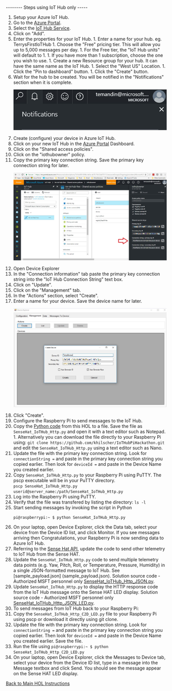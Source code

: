 
-------- Steps using IoT Hub only -----
1. Setup your Azure IoT Hub.  
  1. Go to the [Azure Portal](https://portal.azure.com).
  1. Select the [IoT Hub Service](https://ms.portal.azure.com/#blade/HubsExtension/Resources/resourceType/Microsoft.Devices%2FIotHubs). 
  1. Click on "Add".
  1. Enter the properties for your IoT Hub.
    1. Enter a name for your hub.  eg. TerrysFirstIoTHub
    1. Choose the "Free" pricing tier.  This will allow you up to 5,000 messages per day.
    1. For the Free tier, the "IoT Hub units" will default to 1.
    1. If you have more than 1 subscription, choose the one you wish to use.
    1. Create a new Resource group for your hub.  It can have the same name as the IoT Hub.
    1. Select the "West US" Location.
    1. Click the "Pin to dashboard" button.
    1. Click the "Create" button.
1. Wait for the hub to be created.  You will be notified in the "Notifications" section when it is complete.  
      <p align="center">
        <img src="images/Notifications.JPG" /> 
      </p>
1. Create (configure) your device in Azure IoT Hub.
  1. Click on your new IoT Hub in the [Azure Portal](https://portal.azure.com) Dashboard.
  1. Click on the "Shared access policies".
  1. Click on the "iothubowner" policy.
  1. Copy the primary key connection string. Save the primary key connection string for later.
      <p align="center">
        <img src="images/IoTHubConnectionString.jpg" /> 
      </p>
  1. Open Device Explorer
  1. In the "Connection information" tab paste the primary key connection string into the "IoT Hub Connection String" text box.
  1. Click on "Update".
  1. Click on the "Management" tab.
  1. In the "Actions" section, select "Create".
  1. Enter a name for your device. Save the device name for later.
      <p align="center">
        <img src="images/DeviceExplorer.JPG" /> 
      </p>
  1. Click "Create".
1. Configure the Raspberry Pi to send messages to the IoT Hub.
  1. Copy the [Python code](https://github.com/khilscher/IoTHubPiHackathon/blob/master/SenseHat_IoTHub_Http.py) from this HOL to a file. Save the file as ```SenseHat_IoTHub_Http.py``` and open it with a text editor such as Notepad.
    1. Alternatively you can download the file directly to your Raspberry Pi using: ```git clone https://github.com/khilscher/IoTHubPiHackathon.git``` and edit the ```SenseHat_IoTHub_Http.py``` using a text editor such as Nano.
  1. Update the file with the primary key connection string. Look for ```connectionString =``` and paste in the primary key connection string you copied earlier. Then look for ```deviceId =``` and paste in the Device Name you created earlier.
  1. Copy ```SenseHat_IoTHub_Http.py``` to your Raspberry Pi using PuTTY.  The pscp executable will be in your PuTTY directory.<br/>
`pscp SenseHat_IoTHub_Http.py userid@server_name:/path/SenseHat_IoTHub_Http.py`
  1. Log into the Raspberry Pi using PuTTY.
  1. Verify that the file was transfered by listing the directory: `ls -l`
  1. Start sending messages by invoking the script in Python
      ```
      pi@raspberrypi:~ $ python SenseHat_IoTHub_Http.py
      ```
  1. On your laptop, open Device Explorer, click the Data tab, select your device from the Device ID list, and click Monitor. If you see messages arriving then Congratulations, your Raspberry Pi is now sending data to Azure IoT Hub. 
1. Referring to the [Sense Hat API](https://pythonhosted.org/sense-hat/api/), update the code to send other telemetry to IoT Hub from the Sense HAT. 
  1. Update the ```SenseHat_IoTHub_Http.py``` code to send multiple telemetry data points (e.g. Yaw, Pitch, Roll, or Temperature, Pressure, Humidity) in a single JSON-formatted message to IoT Hub. See [sample_payload.json] (sample_payload.json). Solution source code - Authorized MSFT personnel only [SenseHat_IoTHub_Http_JSON.py](https://kevinhilscher.visualstudio.com/_git/IoT%20Hackathon?path=%2FSenseHat_IoTHub_Http_JSON.py&version=GBmaster&_a=contents).
  1. Update ```SenseHat_IoTHub_Http.py``` to display the HTTP response code from the IoT Hub message onto the Sense HAT LED display. Solution source code - Authorized MSFT personnel only [SenseHat_IoTHub_Http_JSON_LED.py](https://kevinhilscher.visualstudio.com/_git/IoT%20Hackathon?path=%2FSenseHat_IoTHub_Http_JSON%20_LED.py&version=GBmaster&_a=contents).
1. To send messages from IoT Hub back to your Raspberry Pi:
  1. Copy the ```SenseHat_IoTHub_Http_C2D_LED.py``` file to your Raspberry Pi using pscp or download it directly using git clone.
  1. Update the file with the primary key connection string. Look for ```connectionString =``` and paste in the primary key connection string you copied earlier. Then look for ```deviceId =``` and paste in the Device Name you created earlier. Save the file.
  1. Run the file using ```pi@raspberrypi:~ $ python SenseHat_IoTHub_Http_C2D_LED.py```
  1. On your laptop, open Device Explorer, click the Messages to Device tab, select your device from the Device ID list, type in a message into the Message textbox and click Send. You should see the message appear on the Sense HAT LED display.


[Back to Main HOL Instructions](/README.md)
